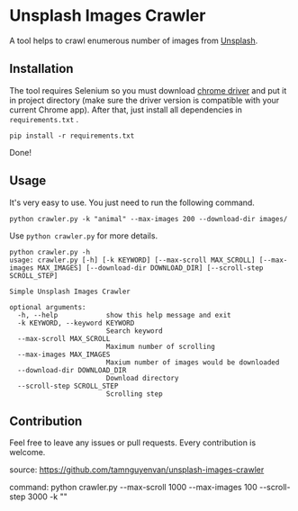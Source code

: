 
# Unsplash Images Crawler
A tool helps to crawl enumerous number of images from [Unsplash](https://unsplash.com/).
## Installation
The tool requires Selenium so you must download [chrome driver](https://chromedriver.chromium.org/downloads) and put it in project directory (make sure the driver version is compatible with your current Chrome app). After that, just install all dependencies in `requirements.txt` .
```
pip install -r requirements.txt
```
Done!
## Usage
It's very easy to use. You just need to run the following command.
```
python crawler.py -k "animal" --max-images 200 --download-dir images/
```
Use `python crawler.py` for more details.
```
python crawler.py -h
usage: crawler.py [-h] [-k KEYWORD] [--max-scroll MAX_SCROLL] [--max-images MAX_IMAGES] [--download-dir DOWNLOAD_DIR] [--scroll-step SCROLL_STEP]

Simple Unsplash Images Crawler

optional arguments:
  -h, --help            show this help message and exit
  -k KEYWORD, --keyword KEYWORD
                        Search keyword
  --max-scroll MAX_SCROLL
                        Maximum number of scrolling
  --max-images MAX_IMAGES
                        Maxium number of images would be downloaded
  --download-dir DOWNLOAD_DIR
                        Download directory
  --scroll-step SCROLL_STEP
                        Scrolling step
```
## Contribution
Feel free to leave any issues or pull requests. Every contribution is welcome.

source: https://github.com/tamnguyenvan/unsplash-images-crawler

command: python crawler.py --max-scroll 1000 --max-images 100 --scroll-step 3000 -k ""